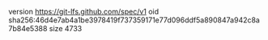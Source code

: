 version https://git-lfs.github.com/spec/v1
oid sha256:46d4e7ab4a1be3978419f737359171e77d096ddf5a890847a942c8a7b84e5388
size 4733
